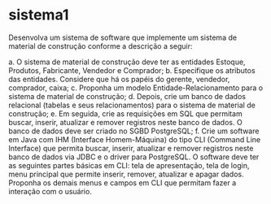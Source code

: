 # sistema1
Desenvolva um sistema de software que implemente um sistema de material de construção conforme a descrição a seguir:

a. O sistema de material de construção deve ter as entidades Estoque, Produtos, Fabricante, Vendedor e Comprador; 
b. Especifique os atributos das entidades. Considere que há os papéis do gerente, vendedor, comprador, caixa;
c. Proponha um modelo Entidade-Relacionamento para o sistema de material de construção;
d. Depois, crie um banco de dados relacional (tabelas e seus relacionamentos) para o sistema de material de construção;
e. Em seguida, crie as requisições em SQL que permitam buscar, inserir, atualizar e remover registros neste banco de dados. O banco de dados deve ser criado no SGBD PostgreSQL; 
f. Crie um software em Java com IHM (Interface Homem-Máquina) do tipo CLI (Command Line Interface) que permita buscar, inserir, atualizar e remover registros neste banco de dados via JDBC e o driver para PostgreSQL. O software deve ter as seguintes partes básicas em CLI: tela de apresentação, tela de login, menu principal que permite inserir, remover, atualizar e apagar dados.  Proponha os demais menus e campos em CLI que permitam fazer a interação com o usuário.

